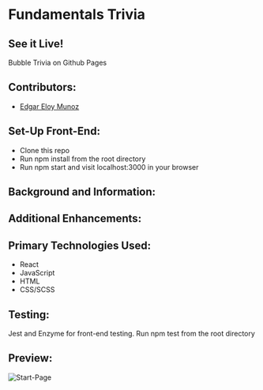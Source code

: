 # Fundamentals Trivia 

## See it Live! 
Bubble Trivia on Github Pages

## Contributors: 

- [Edgar Eloy Munoz](https://github.com/criteriamor)


## Set-Up Front-End:
- Clone this repo
- Run npm install from the root directory
- Run npm start and visit localhost:3000 in your browser

## Background and Information:


## Additional Enhancements: 


## Primary Technologies Used:
- React
- JavaScript 
- HTML
- CSS/SCSS 

## Testing:
Jest and Enzyme for front-end testing.
Run npm test from the root directory


## Preview: 
![Start-Page](https://user-images.githubusercontent.com/20582868/53497864-60fe5f00-3a62-11e9-94e8-3df902fb62cc.gif)
